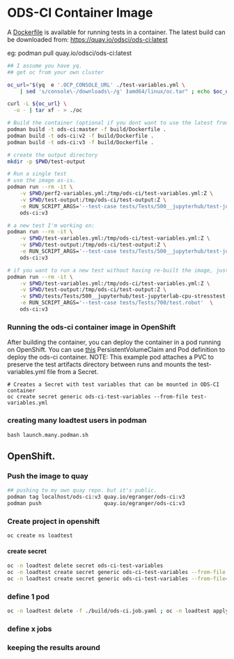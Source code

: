 # ODS-CI Container Image

A [Dockerfile](Dockerfile) is available for running tests in a container.
The latest build can be downloaded from: https://quay.io/odsci/ods-ci:latest

eg: podman pull quay.io/odsci/ods-ci:latest

```bash
## I assume you have yq.
## get oc from your own cluster

oc_url="$(yq  e '.OCP_CONSOLE_URL' ./test-variables.yml \
    | sed 's/console\-/downloads\-/g' )amd64/linux/oc.tar" ; echo $oc_url

curl -L ${oc_url} \
  -o - | tar xf - > ./oc

# Build the container (optional if you dont want to use the latest from quay.io/odsci)
podman build -t ods-ci:master -f build/Dockerfile .
podman build -t ods-ci:v2 -f build/Dockerfile .
podman build -t ods-ci:v3 -f build/Dockerfile .

# create the output directory
mkdir -p $PWD/test-output

# Run a single test
# use the image as-is.
podman run --rm -it \
    -v $PWD/perf2-variables.yml:/tmp/ods-ci/test-variables.yml:Z \
    -v $PWD/test-output:/tmp/ods-ci/test-output:Z \
    -e RUN_SCRIPT_ARGS='--test-case tests/Tests/500__jupyterhub/test-jupyterlab-git-notebook.robot'  \
    ods-ci:v3

# a new test I'm working on:
podman run --rm -it \
    -v $PWD/test-variables.yml:/tmp/ods-ci/test-variables.yml:Z \
    -v $PWD/test-output:/tmp/ods-ci/test-output:Z \
    -e RUN_SCRIPT_ARGS='--test-case tests/Tests/500__jupyterhub/test-jupyterlab-cpu-stresstest.robot'  \
    ods-ci:v3

# if you want to run a new test without having re-built the image, just mount it:
podman run --rm -it \
    -v $PWD/test-variables.yml:/tmp/ods-ci/test-variables.yml:Z \
    -v $PWD/test-output:/tmp/ods-ci/test-output:Z \
    -v $PWD/tests/Tests/500__jupyterhub/test-jupyterlab-cpu-stresstest.robot:/tmp/ods-ci/tests/Tests/700/test.robot:Z \
    -e RUN_SCRIPT_ARGS='--test-case tests/Tests/700/test.robot'  \
    ods-ci:v3

```

### Running the ods-ci container image in OpenShift

After building the container, you can deploy the container in a pod running on OpenShift. You can use [this](./ods-ci.pod.yaml) PersistentVolumeClaim and Pod definition to deploy the ods-ci container.  NOTE: This example pod attaches a PVC to preserve the test artifacts directory between runs and mounts the test-variables.yml file from a Secret.

```
# Creates a Secret with test variables that can be mounted in ODS-CI container
oc create secret generic ods-ci-test-variables --from-file test-variables.yml
```


### creating many loadtest users in podman

```
bash launch.many.podman.sh
```

## OpenShift.

### Push the image to quay

```bash
## pushing to my own quay repo. but it's public.
podman tag localhost/ods-ci:v3 quay.io/egranger/ods-ci:v3
podman push                    quay.io/egranger/ods-ci:v3
```

### Create project in openshift

```
oc create ns loadtest

```

#### create secret

```bash
oc -n loadtest delete secret ods-ci-test-variables
oc -n loadtest create secret generic ods-ci-test-variables --from-file test-variables.yml
oc -n loadtest create secret generic ods-ci-test-variables --from-file=test-variables.yml=perf2-variables.yml
```


### define 1 pod

```bash
oc -n loadtest delete -f ./build/ods-ci.job.yaml ; oc -n loadtest apply -f ./build/ods-ci.job.yaml

```

### define x jobs

### keeping the results around
